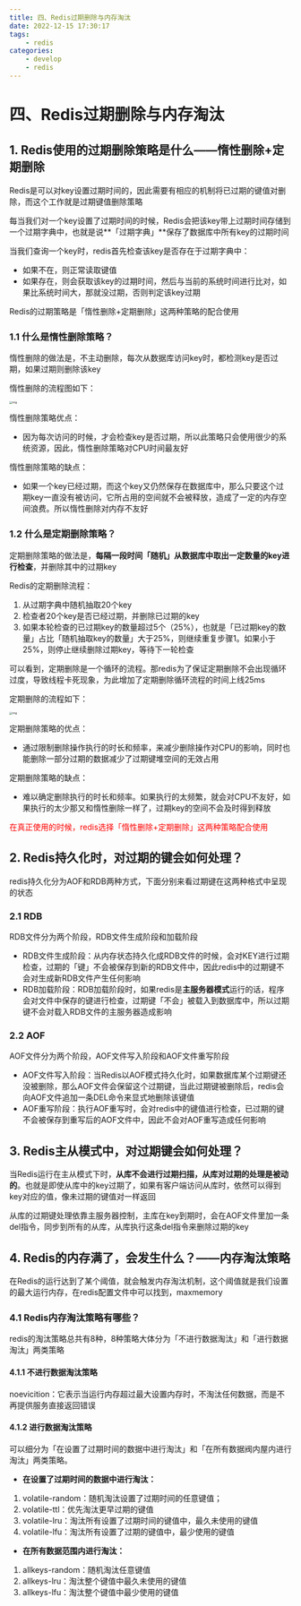 ```yaml
---
title: 四、Redis过期删除与内存淘汰
date: 2022-12-15 17:30:17
tags:
    - redis
categories:
	- develop
	- redis
---
```


# 四、Redis过期删除与内存淘汰

## 1. Redis使用的过期删除策略是什么——惰性删除+定期删除

Redis是可以对key设置过期时间的，因此需要有相应的机制将已过期的键值对删除，而这个工作就是过期键值删除策略

每当我们对一个key设置了过期时间的时候，Redis会把该key带上过期时间存储到一个过期字典中，也就是说**「过期字典」**保存了数据库中所有key的过期时间

当我们查询一个key时，redis首先检查该key是否存在于过期字典中：

- 如果不在，则正常读取键值
- 如果存在，则会获取该key的过期时间，然后与当前的系统时间进行比对，如果比系统时间大，那就没过期，否则判定该key过期

Redis的过期策略是「惰性删除+定期删除」这两种策略的配合使用

### 1.1 什么是惰性删除策略？

惰性删除的做法是，不主动删除，每次从数据库访问key时，都检测key是否过期，如果过期则删除该key

惰性删除的流程图如下：

<img src="https://cdn.xiaolincoding.com/gh/xiaolincoder/redis/%E8%BF%87%E6%9C%9F%E7%AD%96%E7%95%A5/%E6%83%B0%E6%80%A7%E5%88%A0%E9%99%A4.jpg" alt="img" style="zoom:33%;" />

惰性删除策略优点：

- 因为每次访问的时候，才会检查key是否过期，所以此策略只会使用很少的系统资源，因此，惰性删除策略对CPU时间最友好

惰性删除策略的缺点：

- 如果一个key已经过期，而这个key又仍然保存在数据库中，那么只要这个过期key一直没有被访问，它所占用的空间就不会被释放，造成了一定的内存空间浪费。所以惰性删除对内存不友好

### 1.2 什么是定期删除策略？

定期删除策略的做法是，**每隔一段时间「随机」从数据库中取出一定数量的key进行检查**，并删除其中的过期key

Redis的定期删除流程：

1. 从过期字典中随机抽取20个key
2. 检查者20个key是否已经过期，并删除已过期的key
3. 如果本轮检查的已过期key的数量超过5个（25%），也就是「已过期key的数量」占比「随机抽取key的数量」大于25%，则继续重复步骤1。如果小于25%，则停止继续删除过期key，等待下一轮检查

可以看到，定期删除是一个循环的流程。那redis为了保证定期删除不会出现循环过度，导致线程卡死现象，为此增加了定期删除循环流程的时间上线25ms

定期删除的流程如下：

<img src="https://cdn.xiaolincoding.com/gh/xiaolincoder/redis/%E8%BF%87%E6%9C%9F%E7%AD%96%E7%95%A5/%E5%AE%9A%E6%97%B6%E5%88%A0%E9%99%A4%E6%B5%81%E7%A8%8B.jpg" alt="img" style="zoom:33%;" />

定期删除策略的优点：

- 通过限制删除操作执行的时长和频率，来减少删除操作对CPU的影响，同时也能删除一部分过期的数据减少了过期键堆空间的无效占用

定期删除策略的缺点：

- 难以确定删除执行的时长和频率。如果执行的太频繁，就会对CPU不友好，如果执行的太少那又和惰性删除一样了，过期key的空间不会及时得到释放

<font color='red'>在真正使用的时候，redis选择「惰性删除+定期删除」这两种策略配合使用</font> 

## 2. Redis持久化时，对过期的键会如何处理？

redis持久化分为AOF和RDB两种方式，下面分别来看过期键在这两种格式中呈现的状态

### 2.1 RDB

RDB文件分为两个阶段，RDB文件生成阶段和加载阶段

- RDB文件生成阶段：从内存状态持久化成RDB文件的时候，会对KEY进行过期检查，过期的「键」不会被保存到新的RDB文件中，因此redis中的过期键不会对生成新RDB文件产生任何影响
- RDB加载阶段：RDB加载阶段时，如果redis是**主服务器模式**运行的话，程序会对文件中保存的键进行检查，过期键「不会」被载入到数据库中，所以过期键不会对载入RDB文件的主服务器造成影响

### 2.2 AOF

AOF文件分为两个阶段，AOF文件写入阶段和AOF文件重写阶段

- AOF文件写入阶段：当Redis以AOF模式持久化时，如果数据库某个过期键还没被删除，那么AOF文件会保留这个过期键，当此过期键被删除后，redis会向AOF文件追加一条DEL命令来显式地删除该键值
- AOF重写阶段：执行AOF重写时，会对redis中的键值进行检查，已过期的键不会被保存到重写后的AOF文件中，因此不会对AOF重写造成任何影响

## 3. Redis主从模式中，对过期键会如何处理？

当Redis运行在主从模式下时，**从库不会进行过期扫描，从库对过期的处理是被动的**。也就是即使从库中的key过期了，如果有客户端访问从库时，依然可以得到key对应的值，像未过期的键值对一样返回

从库的过期键处理依靠主服务器控制，主库在key到期时，会在AOF文件里加一条del指令，同步到所有的从库，从库执行这条del指令来删除过期的key

## 4. Redis的内存满了，会发生什么？——内存淘汰策略

在Redis的运行达到了某个阈值，就会触发内存淘汰机制，这个阈值就是我们设置的最大运行内存，在redis配置文件中可以找到，maxmemory

### 4.1 Redis内存淘汰策略有哪些？

redis的淘汰策略总共有8种，8种策略大体分为「不进行数据淘汰」和「进行数据淘汰」两类策略

#### 4.1.1 不进行数据淘汰策略

noevicition：它表示当运行内存超过最大设置内存时，不淘汰任何数据，而是不再提供服务直接返回错误

#### 4.1.2 进行数据淘汰策略

可以细分为「在设置了过期时间的数据中进行淘汰」和「在所有数据阀内屋内进行淘汰」两类策略。

- **在设置了过期时间的数据中进行淘汰：**

1. volatile-random：随机淘汰设置了过期时间的任意键值；
2. volatile-ttl：优先淘汰更早过期的键值
3. volatile-lru：淘汰所有设置了过期时间的键值中，最久未使用的键值
4. volatile-lfu：淘汰所有设置了过期的键值中，最少使用的键值

- **在所有数据范围内进行淘汰：**

1. allkeys-random：随机淘汰任意键值
2. allkeys-lru：淘汰整个键值中最久未使用的键值
3. allkeys-lfu：淘汰整个键值中最少使用的键值


